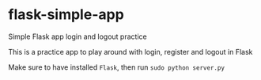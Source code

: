 # flask-simple-app
Simple Flask app login and logout practice

This is a practice app to play around with login, register and logout in Flask

Make sure to have installed `Flask`, then run `sudo python server.py`
